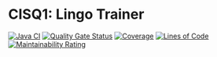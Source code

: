 # CISQ1: Lingo Trainer
[![Java CI](https://github.com/arlinnshimimana/cisq1-lingo/actions/workflows/build.yml/badge.svg?branch=main)](https://github.com/arlinnshimimana/cisq1-lingo/actions/workflows/build.yml)
[![Quality Gate Status](https://sonarcloud.io/api/project_badges/measure?project=arlinnshimimana_cisq1-lingo&metric=alert_status)](https://sonarcloud.io/summary/new_code?id=arlinnshimimana_cisq1-lingo)
[![Coverage](https://sonarcloud.io/api/project_badges/measure?project=arlinnshimimana_cisq1-lingo&metric=coverage)](https://sonarcloud.io/summary/new_code?id=arlinnshimimana_cisq1-lingo)
[![Lines of Code](https://sonarcloud.io/api/project_badges/measure?project=arlinnshimimana_cisq1-lingo&metric=ncloc)](https://sonarcloud.io/summary/new_code?id=arlinnshimimana_cisq1-lingo)
[![Maintainability Rating](https://sonarcloud.io/api/project_badges/measure?project=arlinnshimimana_cisq1-lingo&metric=sqale_rating)](https://sonarcloud.io/summary/new_code?id=arlinnshimimana_cisq1-lingo)
